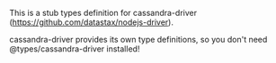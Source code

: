 This is a stub types definition for cassandra-driver (https://github.com/datastax/nodejs-driver).

cassandra-driver provides its own type definitions, so you don't need @types/cassandra-driver installed!